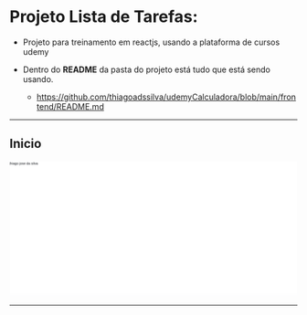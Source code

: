 # Projeto Lista de Tarefas:

* Projeto para treinamento em reactjs, usando a plataforma de cursos udemy

* Dentro do <b>README</b> da pasta do projeto está tudo que está sendo usando.
   * https://github.com/thiagoadssilva/udemyCalculadora/blob/main/frontend/README.md

<hr/>

## <b>Inicio</b> 

![Tela Principal](images/inicio.png)
<hr>